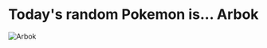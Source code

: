 # Today's random Pokemon is... Arbok

![Arbok](https://raw.githubusercontent.com/PokeAPI/sprites/master/sprites/pokemon/shiny/24.png)